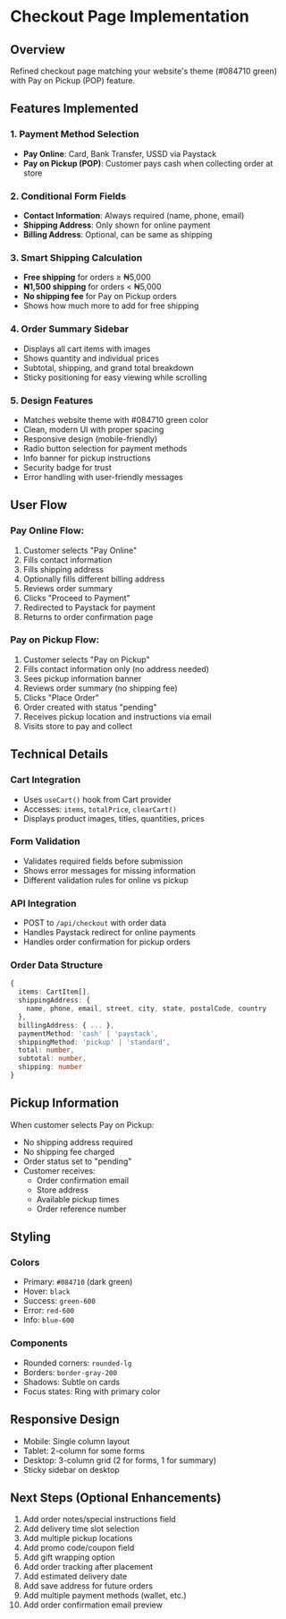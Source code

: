 # Checkout Page Implementation

## Overview

Refined checkout page matching your website's theme (#084710 green) with Pay on Pickup (POP) feature.

## Features Implemented

### 1. Payment Method Selection

- **Pay Online**: Card, Bank Transfer, USSD via Paystack
- **Pay on Pickup (POP)**: Customer pays cash when collecting order at store

### 2. Conditional Form Fields

- **Contact Information**: Always required (name, phone, email)
- **Shipping Address**: Only shown for online payment
- **Billing Address**: Optional, can be same as shipping

### 3. Smart Shipping Calculation

- **Free shipping** for orders ≥ ₦5,000
- **₦1,500 shipping** for orders < ₦5,000
- **No shipping fee** for Pay on Pickup orders
- Shows how much more to add for free shipping

### 4. Order Summary Sidebar

- Displays all cart items with images
- Shows quantity and individual prices
- Subtotal, shipping, and grand total breakdown
- Sticky positioning for easy viewing while scrolling

### 5. Design Features

- Matches website theme with #084710 green color
- Clean, modern UI with proper spacing
- Responsive design (mobile-friendly)
- Radio button selection for payment methods
- Info banner for pickup instructions
- Security badge for trust
- Error handling with user-friendly messages

## User Flow

### Pay Online Flow:

1. Customer selects "Pay Online"
2. Fills contact information
3. Fills shipping address
4. Optionally fills different billing address
5. Reviews order summary
6. Clicks "Proceed to Payment"
7. Redirected to Paystack for payment
8. Returns to order confirmation page

### Pay on Pickup Flow:

1. Customer selects "Pay on Pickup"
2. Fills contact information only (no address needed)
3. Sees pickup information banner
4. Reviews order summary (no shipping fee)
5. Clicks "Place Order"
6. Order created with status "pending"
7. Receives pickup location and instructions via email
8. Visits store to pay and collect

## Technical Details

### Cart Integration

- Uses `useCart()` hook from Cart provider
- Accesses: `items`, `totalPrice`, `clearCart()`
- Displays product images, titles, quantities, prices

### Form Validation

- Validates required fields before submission
- Shows error messages for missing information
- Different validation rules for online vs pickup

### API Integration

- POST to `/api/checkout` with order data
- Handles Paystack redirect for online payments
- Handles order confirmation for pickup orders

### Order Data Structure

```typescript
{
  items: CartItem[],
  shippingAddress: {
    name, phone, email, street, city, state, postalCode, country
  },
  billingAddress: { ... },
  paymentMethod: 'cash' | 'paystack',
  shippingMethod: 'pickup' | 'standard',
  total: number,
  subtotal: number,
  shipping: number
}
```

## Pickup Information

When customer selects Pay on Pickup:

- No shipping address required
- No shipping fee charged
- Order status set to "pending"
- Customer receives:
  - Order confirmation email
  - Store address
  - Available pickup times
  - Order reference number

## Styling

### Colors

- Primary: `#084710` (dark green)
- Hover: `black`
- Success: `green-600`
- Error: `red-600`
- Info: `blue-600`

### Components

- Rounded corners: `rounded-lg`
- Borders: `border-gray-200`
- Shadows: Subtle on cards
- Focus states: Ring with primary color

## Responsive Design

- Mobile: Single column layout
- Tablet: 2-column for some forms
- Desktop: 3-column grid (2 for forms, 1 for summary)
- Sticky sidebar on desktop

## Next Steps (Optional Enhancements)

1. Add order notes/special instructions field
2. Add delivery time slot selection
3. Add multiple pickup locations
4. Add promo code/coupon field
5. Add gift wrapping option
6. Add order tracking after placement
7. Add estimated delivery date
8. Add save address for future orders
9. Add multiple payment methods (wallet, etc.)
10. Add order confirmation email preview
